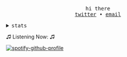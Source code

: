 <!-- Based On https://github.com/Pabszito/Pabszito, all credits to him -->

<p align="center">
  <br>
  <samp>hi there</samp>
  <br>
  <samp>
    <a href="https://twitter.com/h1tting">twitter</a> •
    <a href="mailto:ido@terrorist.services">email</a>
  </samp>
  <br>
</p>

<details>
  <summary>
    <samp>stats</samp>
  </summary>
  <br>
  <img src="https://github-profile-trophy.vercel.app/?username=PermisosDev&theme=onedark">
  <img src="https://github-widgetbox.vercel.app/api/profile?username=PermisosDev&data=followers,repositories,stars,commits&theme=8008">
  <!-- <img src="https://activity-graph.herokuapp.com/graph?username=PermisosDev&theme=high-contrast"> -->
  <img src="https://github-widgetbox.vercel.app/api/skills?languages=js,ts,java,python,rust,markdown&theme=8008">
  <img src="https://github-widgetbox.vercel.app/api/skills?languages=windows,linux&theme=8008">
  
</details>

♫ Listening Now: ♫

[![spotify-github-profile](https://spotify-github-profile.vercel.app/api/view?uid=31bst6opffctgn3reta6jgxcv7oi&cover_image=true&theme=natemoo-re)](https://github.com/kittinan/spotify-github-profile)

